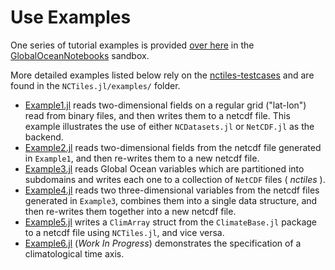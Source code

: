 # Use Examples

One series of tutorial examples is provided [over here](https://nbviewer.jupyter.org/github/JuliaClimate/GlobalOceanNotebooks/blob/master/DataStructures/03_nctiles.ipynb) in the [GlobalOceanNotebooks](https://github.com/gaelforget/GlobalOceanNotebooks/) sandbox.

More detailed examples listed below rely on the [nctiles-testcases](https://github.com/gaelforget/nctiles-testcases) and are found in the `NCTiles.jl/examples/` folder.

- [Example1.jl](https://gaelforget.github.io/NCTiles.jl/dev/generated/Example1/) reads two-dimensional fields on a regular grid ("lat-lon") read from binary files, and then writes them to a netcdf file. This example illustrates the use of either `NCDatasets.jl` or `NetCDF.jl` as the backend.
- [Example2.jl](https://gaelforget.github.io/NCTiles.jl/dev/generated/Example2/) reads two-dimensional fields from the netcdf file generated in `Example1`, and then re-writes them to a new netcdf file.
- [Example3.jl](https://gaelforget.github.io/NCTiles.jl/dev/generated/Example3/) reads Global Ocean variables which are partitioned into subdomains and writes each one to a collection of `NetCDF` files ( _nctiles_ ).
- [Example4.jl](https://gaelforget.github.io/NCTiles.jl/dev/generated/Example4/) reads two three-dimensional variables from the netcdf files generated in `Example3`, combines them into a single data structure, and then re-writes them together into a new netcdf file.
- [Example5.jl](https://gaelforget.github.io/NCTiles.jl/dev/generated/Example5/) writes a `ClimArray` struct from the `ClimateBase.jl` package to a netcdf file using `NCTiles.jl`, and vice versa.
- [Example6.jl](https://gaelforget.github.io/NCTiles.jl/dev/generated/Example6/) (_Work In Progress_) demonstrates the specification of a climatological time axis.
